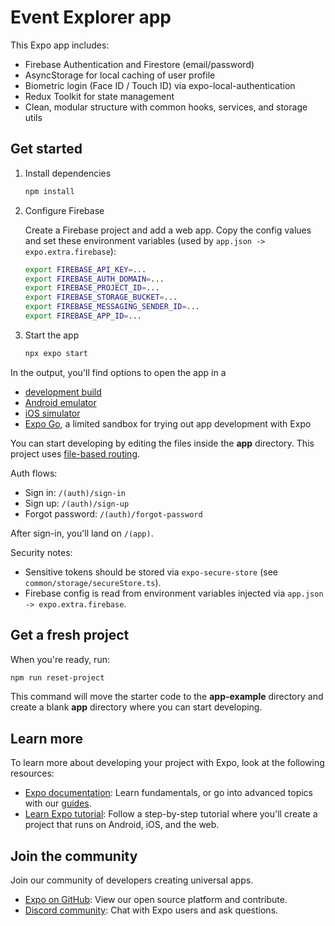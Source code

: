 # Event Explorer app

This Expo app includes:

- Firebase Authentication and Firestore (email/password)
- AsyncStorage for local caching of user profile
- Biometric login (Face ID / Touch ID) via expo-local-authentication
- Redux Toolkit for state management
- Clean, modular structure with common hooks, services, and storage utils

## Get started

1. Install dependencies

   ```bash
   npm install
   ```

2. Configure Firebase

   Create a Firebase project and add a web app. Copy the config values and set these environment variables (used by `app.json -> expo.extra.firebase`):

   ```bash
   export FIREBASE_API_KEY=...
   export FIREBASE_AUTH_DOMAIN=...
   export FIREBASE_PROJECT_ID=...
   export FIREBASE_STORAGE_BUCKET=...
   export FIREBASE_MESSAGING_SENDER_ID=...
   export FIREBASE_APP_ID=...
   ```

3. Start the app

   ```bash
   npx expo start
   ```

In the output, you'll find options to open the app in a

- [development build](https://docs.expo.dev/develop/development-builds/introduction/)
- [Android emulator](https://docs.expo.dev/workflow/android-studio-emulator/)
- [iOS simulator](https://docs.expo.dev/workflow/ios-simulator/)
- [Expo Go](https://expo.dev/go), a limited sandbox for trying out app development with Expo

You can start developing by editing the files inside the **app** directory. This project uses [file-based routing](https://docs.expo.dev/router/introduction).

Auth flows:

- Sign in: `/(auth)/sign-in`
- Sign up: `/(auth)/sign-up`
- Forgot password: `/(auth)/forgot-password`

After sign-in, you'll land on `/(app)`.

Security notes:

- Sensitive tokens should be stored via `expo-secure-store` (see `common/storage/secureStore.ts`).
- Firebase config is read from environment variables injected via `app.json -> expo.extra.firebase`.

## Get a fresh project

When you're ready, run:

```bash
npm run reset-project
```

This command will move the starter code to the **app-example** directory and create a blank **app** directory where you can start developing.

## Learn more

To learn more about developing your project with Expo, look at the following resources:

- [Expo documentation](https://docs.expo.dev/): Learn fundamentals, or go into advanced topics with our [guides](https://docs.expo.dev/guides).
- [Learn Expo tutorial](https://docs.expo.dev/tutorial/introduction/): Follow a step-by-step tutorial where you'll create a project that runs on Android, iOS, and the web.

## Join the community

Join our community of developers creating universal apps.

- [Expo on GitHub](https://github.com/expo/expo): View our open source platform and contribute.
- [Discord community](https://chat.expo.dev): Chat with Expo users and ask questions.
